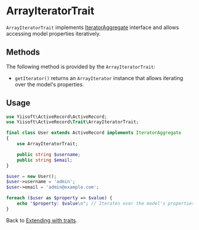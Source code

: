 # ArrayIteratorTrait

`ArrayIteratorTrait` implements [IteratorAggregate](https://www.php.net/manual/en/class.iteratoraggregate.php) interface and allows accessing model properties iteratively.

## Methods

The following method is provided by the `ArrayIteratorTrait`:

- `getIterator()` returns an `ArrayIterator` instance that allows iterating over the model's properties.

## Usage

```php
use Yiisoft\ActiveRecord\ActiveRecord;
use Yiisoft\ActiveRecord\Trait\ArrayIteratorTrait;

final class User extends ActiveRecord implements IteratorAggregate
{
    use ArrayIteratorTrait;

    public string $username;
    public string $email;
}

$user = new User();
$user->username = 'admin';
$user->email = 'admin@example.com';

foreach ($user as $property => $value) {
    echo "$property: $value\n"; // Iterates over the model's properties
}
```

Back to [Extending with traits](traits.md).
